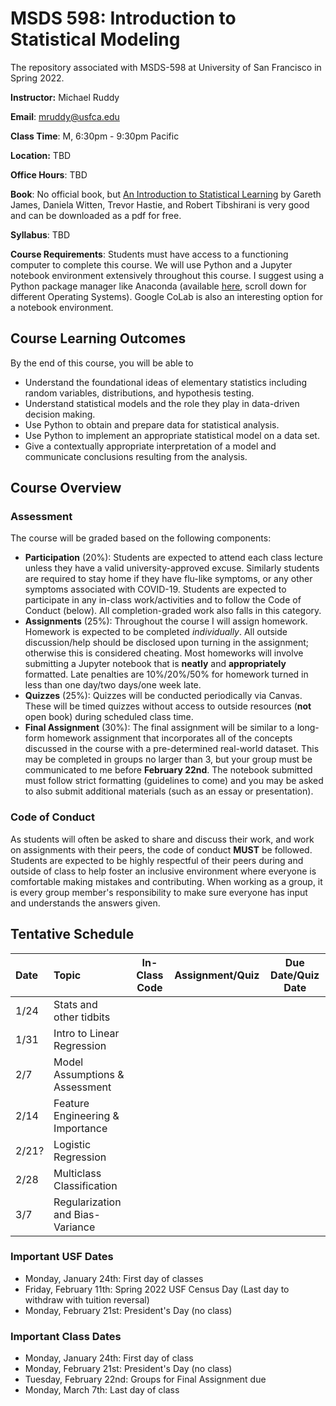 # MSDS 598: Introduction to Statistical Modeling
The repository associated with MSDS-598 at University of San Francisco in Spring 2022.

**Instructor:** Michael Ruddy

**Email**: mruddy@usfca.edu

**Class Time**: M, 6:30pm - 9:30pm Pacific

**Location:** TBD

**Office Hours**: TBD

**Book**: No official book, but [An Introduction to Statistical Learning](https://www.statlearning.com) by Gareth James, Daniela Witten, Trevor Hastie, and Robert Tibshirani is very good and can be downloaded as a pdf for free.

**Syllabus**: TBD

**Course Requirements**: Students must have access to a functioning computer to complete this course. We will use Python and a Jupyter notebook environment extensively throughout this course. I suggest using a Python package manager like Anaconda (available [here](https://www.anaconda.com/products/individual), scroll down for different Operating Systems). Google CoLab is also an interesting option for a notebook environment.

## Course Learning Outcomes

By the end of this course, you will be able to

- Understand the foundational ideas of elementary statistics including random variables, distributions, and hypothesis testing.
- Understand statistical models and the role they play in data-driven decision making.
- Use Python to obtain and prepare data for statistical analysis.
- Use Python to implement an appropriate statistical model on a data set.
- Give a contextually appropriate interpretation of a model and communicate conclusions resulting from the analysis.

## Course Overview

### Assessment

The course will be graded based on the following components:

- **Participation** (20%): Students are expected to attend each class lecture unless they have a valid university-approved excuse. Similarly students are required to stay home if they have flu-like symptoms, or any other symptoms associated with COVID-19. Students are expected to participate in any in-class work/activities and to follow the Code of Conduct (below). All completion-graded work also falls in this category.
- **Assignments** (25%): Throughout the course I will assign homework. Homework is expected to be completed *individually*. All outside discussion/help should be disclosed upon turning in the assignment; otherwise this is considered cheating. Most homeworks will involve submitting a Jupyter notebook that is **neatly** and **appropriately** formatted. Late penalties are 10%/20%/50% for homework turned in less than one day/two days/one week late.
- **Quizzes** (25%): Quizzes will be conducted periodically via Canvas. These will be timed quizzes without access to outside resources (**not** open book) during scheduled class time.
- **Final Assignment** (30%): The final assignment will be similar to a long-form homework assignment that incorporates all of the concepts discussed in the course with a pre-determined real-world dataset. This may be completed in groups no larger than 3, but your group must be communicated to me before **February 22nd**. The notebook submitted must follow strict formatting (guidelines to come) and you may be asked to also submit additional materials (such as an essay or presentation).

### Code of Conduct

As students will often be asked to share and discuss their work, and work on assignments with their peers, the code of conduct **MUST** be followed. Students are expected to be highly respectful of their peers during and outside of class to help foster an inclusive environment where everyone is comfortable making mistakes and contributing. When working as a group, it is every group member's responsibility to make sure everyone has input and understands the answers given.


## Tentative Schedule


| Date | Topic                               |  In-Class Code  | Assignment/Quiz | Due Date/Quiz Date |
| :--- |:---                                 | :---:           | :---:           | :---:              |
| 1/24 |   Stats and other tidbits           |                 |                 |                    |
| 1/31 |   Intro to Linear Regression        |                 |                 |                    |
| 2/7  |   Model Assumptions & Assessment    |                 |                 |                    |
| 2/14 |   Feature Engineering & Importance  |                 |                 |                    |
| 2/21?|   Logistic Regression               |                 |                 |                    |
| 2/28 |   Multiclass Classification         |                 |                 |                    |
| 3/7  |   Regularization and Bias-Variance  |                 |                 |                    |
 
 ### Important USF Dates
 
 - Monday, January 24th: First day of classes
 - Friday, February 11th: Spring 2022 USF Census Day (Last day to withdraw with tuition reversal)
 - Monday, February 21st: President's Day (no class)
 
 ### Important Class Dates
 
 - Monday, January 24th: First day of class
 - Monday, February 21st: President's Day (no class)
 - Tuesday, February 22nd: Groups for Final Assignment due
 - Monday, March 7th: Last day of class

 
 
 
